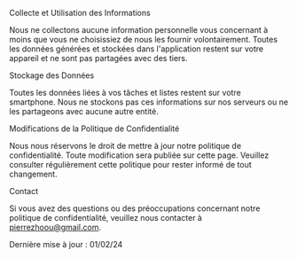 
Collecte et Utilisation des Informations

Nous ne collectons aucune information personnelle vous concernant à moins que vous ne choisissiez de nous les fournir volontairement. Toutes les données générées et stockées dans l'application restent sur votre appareil et ne sont pas partagées avec des tiers.

Stockage des Données

Toutes les données liées à vos tâches et listes restent sur votre smartphone. Nous ne stockons pas ces informations sur nos serveurs ou ne les partageons avec aucune autre entité.

Modifications de la Politique de Confidentialité

Nous nous réservons le droit de mettre à jour notre politique de confidentialité. Toute modification sera publiée sur cette page. Veuillez consulter régulièrement cette politique pour rester informé de tout changement.

Contact

Si vous avez des questions ou des préoccupations concernant notre politique de confidentialité, veuillez nous contacter à pierrezhoou@gmail.com.

Dernière mise à jour : 01/02/24